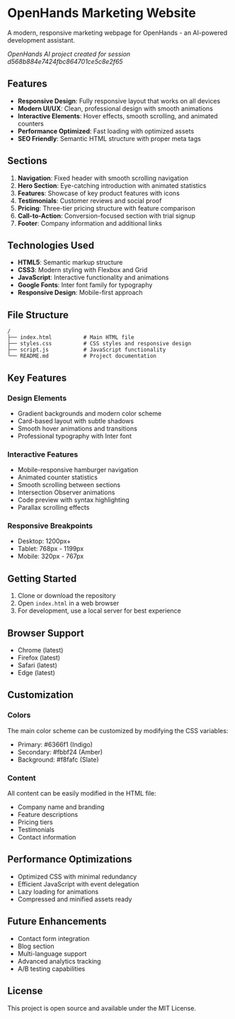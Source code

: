 # OpenHands Marketing Website

A modern, responsive marketing webpage for OpenHands - an AI-powered development assistant.

*OpenHands AI project created for session d568b884e7424fbc864701ce5c8e2f65*

## Features

- **Responsive Design**: Fully responsive layout that works on all devices
- **Modern UI/UX**: Clean, professional design with smooth animations
- **Interactive Elements**: Hover effects, smooth scrolling, and animated counters
- **Performance Optimized**: Fast loading with optimized assets
- **SEO Friendly**: Semantic HTML structure with proper meta tags

## Sections

1. **Navigation**: Fixed header with smooth scrolling navigation
2. **Hero Section**: Eye-catching introduction with animated statistics
3. **Features**: Showcase of key product features with icons
4. **Testimonials**: Customer reviews and social proof
5. **Pricing**: Three-tier pricing structure with feature comparison
6. **Call-to-Action**: Conversion-focused section with trial signup
7. **Footer**: Company information and additional links

## Technologies Used

- **HTML5**: Semantic markup structure
- **CSS3**: Modern styling with Flexbox and Grid
- **JavaScript**: Interactive functionality and animations
- **Google Fonts**: Inter font family for typography
- **Responsive Design**: Mobile-first approach

## File Structure

```
/
├── index.html          # Main HTML file
├── styles.css          # CSS styles and responsive design
├── script.js           # JavaScript functionality
└── README.md           # Project documentation
```

## Key Features

### Design Elements
- Gradient backgrounds and modern color scheme
- Card-based layout with subtle shadows
- Smooth hover animations and transitions
- Professional typography with Inter font

### Interactive Features
- Mobile-responsive hamburger navigation
- Animated counter statistics
- Smooth scrolling between sections
- Intersection Observer animations
- Code preview with syntax highlighting
- Parallax scrolling effects

### Responsive Breakpoints
- Desktop: 1200px+
- Tablet: 768px - 1199px
- Mobile: 320px - 767px

## Getting Started

1. Clone or download the repository
2. Open `index.html` in a web browser
3. For development, use a local server for best experience

## Browser Support

- Chrome (latest)
- Firefox (latest)
- Safari (latest)
- Edge (latest)

## Customization

### Colors
The main color scheme can be customized by modifying the CSS variables:
- Primary: #6366f1 (Indigo)
- Secondary: #fbbf24 (Amber)
- Background: #f8fafc (Slate)

### Content
All content can be easily modified in the HTML file:
- Company name and branding
- Feature descriptions
- Pricing tiers
- Testimonials
- Contact information

## Performance Optimizations

- Optimized CSS with minimal redundancy
- Efficient JavaScript with event delegation
- Lazy loading for animations
- Compressed and minified assets ready

## Future Enhancements

- Contact form integration
- Blog section
- Multi-language support
- Advanced analytics tracking
- A/B testing capabilities

## License

This project is open source and available under the MIT License.
